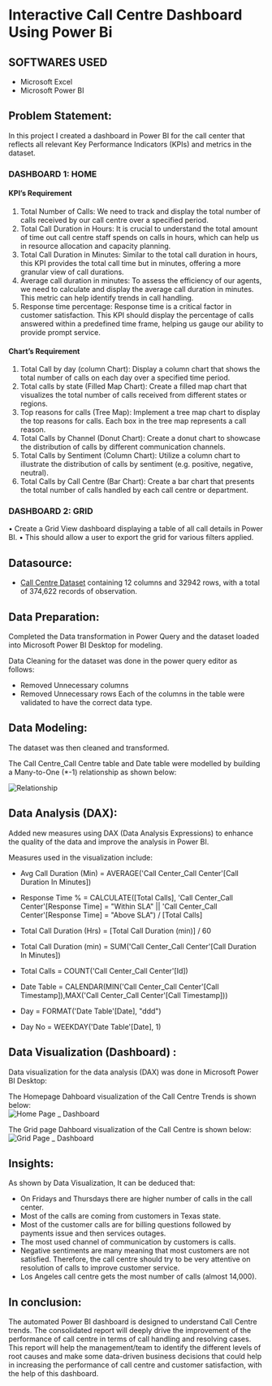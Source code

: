 # Interactive Call Centre Dashboard Using Power Bi


## SOFTWARES USED
* Microsoft Excel
* Microsoft Power BI


## Problem Statement:
In this project I created a dashboard in Power BI for the call center that reflects all relevant Key Performance Indicators (KPIs) and metrics in the dataset.

### DASHBOARD 1: HOME
#### KPI’s Requirement
1. Total Number of Calls: We need to track and display the total number of calls received by our call centre over a specified period.
2. Total Call Duration in Hours: It is crucial to understand the total amount of time out call centre staff spends on calls in hours, which can help us in resource allocation and capacity planning.
3. Total Call Duration in Minutes: Similar to the total call duration in hours, this KPI provides the total call time but in minutes, offering a more granular view of call durations.
4. Average call duration in minutes: To assess the efficiency of our agents, we need to calculate and display the average call duration in minutes. This metric can help identify trends in call handling.
5. Response time percentage: Response time is a critical factor in customer satisfaction. This KPI should display the percentage of calls answered within a predefined time frame, helping us gauge our ability to provide prompt service.

#### Chart’s Requirement
1.	Total Call by day (column Chart): Display a column chart that shows the total number of calls on each day over a specified time period.
2.	Total calls by state (Filled Map Chart): Create a filled map chart that visualizes the total number of calls received from different states or regions.
3.	Top reasons for calls (Tree Map): Implement a tree map chart to display the top reasons for calls. Each box in the tree map represents a call reason.
4.	Total Calls by Channel (Donut Chart): Create a donut chart to showcase the distribution of calls by different communication channels.
5.	Total Calls by Sentiment (Column Chart): Utilize a column chart to illustrate the distribution of calls by sentiment (e.g. positive, negative, neutral).
6.	Total Calls by Call Centre (Bar Chart): Create a bar chart that presents the total number of calls handled by each call centre or department.

### DASHBOARD 2: GRID
•	Create a Grid View dashboard displaying a table of all call details in Power BI.
•	This should allow a user to export the grid for various filters applied.


## Datasource:
* [Call Centre Dataset](https://www.kaggle.com/datasets/tmthyjames/nashville-housing-data) containing 12 columns and 32942 rows, with a total of 374,622 records of observation.


## Data Preparation:
Completed the Data transformation in Power Query and the dataset loaded into Microsoft Power BI Desktop for modeling.

Data Cleaning for the dataset was done in the power query editor as follows: <br/>
* Removed Unnecessary columns
* Removed Unnecessary rows
Each of the columns in the table were validated to have the correct data type.


## Data Modeling:
The dataset was then cleaned and transformed. <br/>

The Call Centre_Call Centre table and Date table were modelled by building a Many-to-One (*-1) relationship as shown below: <br/>

![Relationship](https://github.com/DavidRemo/CALL-CENTRE-DASHBOARD/assets/68180517/64402813-0d94-4dc7-81d5-36069f6d352d)


## Data Analysis (DAX):
Added new measures using DAX (Data Analysis Expressions) to enhance the quality of the data and improve the analysis in Power BI.

Measures used in the visualization include:

* Avg Call Duration (Min) = AVERAGE('Call Center_Call Center'[Call Duration In Minutes])

* Response Time % = CALCULATE([Total Calls], 'Call Center_Call Center'[Response Time] = "Within SLA" || 'Call Center_Call Center'[Response Time] = "Above SLA") / [Total Calls]

* Total Call Duration (Hrs) = [Total Call Duration (min)] / 60

* Total Call Duration (min) = SUM('Call Center_Call Center'[Call Duration In Minutes]) 

* Total Calls = COUNT('Call Center_Call Center'[Id])

* Date Table = CALENDAR(MIN('Call Center_Call Center'[Call Timestamp]),MAX('Call Center_Call Center'[Call Timestamp]))

* Day = FORMAT('Date Table'[Date], "ddd")

* Day No = WEEKDAY('Date Table'[Date], 1)


## Data Visualization (Dashboard) :
Data visualization for the data analysis (DAX) was done in Microsoft Power BI Desktop: <br/>

The Homepage Dahboard visualization of the Call Centre Trends is shown below: <br/>
![Home Page _ Dashboard](https://github.com/DavidRemo/CALL-CENTRE-DASHBOARD/assets/68180517/66eb0bab-7339-4959-b101-e2b6eead0e6c) <br/>


The Grid page Dahboard visualization of the Call Centre is shown below: <br/>
![Grid Page _ Dashboard](https://github.com/DavidRemo/CALL-CENTRE-DASHBOARD/assets/68180517/ec35230e-bf57-42df-8363-489ba433f0cb)



## Insights:
As shown by Data Visualization, It can be deduced that:
* On Fridays and Thursdays there are higher number of calls in the call center.
* Most of the calls are coming from customers in Texas state.
* Most of the customer calls are for billing questions followed by payments issue and then services outages.
* The most used channel of communication by customers is calls.
* Negative sentiments are many meaning that most customers are not satisfied. Therefore, the call centre should try to be very attentive on resolution of calls to improve customer service.
* Los Angeles call centre gets the most number of calls (almost 14,000).


## In conclusion:
The automated Power BI dashboard is designed to understand Call Centre trends. The consolidated report will deeply drive the improvement of the performance of call centre in terms of call handling and resolving cases. This report will help the management/team to identify the different levels of root causes and make some data-driven business decisions that could help in increasing the performance of call centre and customer satisfaction, with the help of this dashboard.
